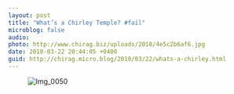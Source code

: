 ```yaml
---
layout: post
title: "What’s a Chirley Temple? #fail"
microblog: false
audio: 
photo: http://www.chirag.biz/uploads/2018/4e5c2b6af6.jpg
date: 2010-03-22 20:44:05 +0400
guid: http://chirag.micro.blog/2010/03/22/whats-a-chirley.html
---
```

<figure><img alt="Img_0050" src="http://www.chirag.biz/uploads/2018/4e5c2b6af6.jpg"></figure>
